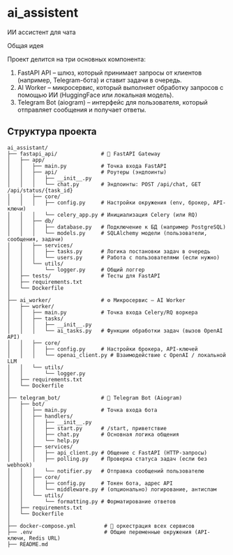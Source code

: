 # ai_assistent
ИИ ассистент для чата

Общая идея

Проект делится на три основных компонента:
1) FastAPI API – шлюз, который принимает запросы от клиентов (например, Telegram-бота) и ставит задачи в очередь.
2) AI Worker – микросервис, который выполняет обработку запросов с помощью ИИ (HuggingFace или локальная модель).
3) Telegram Bot (aiogram) – интерфейс для пользователя, который отправляет сообщения и получает ответы.

## Структура проекта
```
ai_assistant/
├── fastapi_api/              # 🧠 FastAPI Gateway
│   ├── app/
│   │   ├── main.py           # Точка входа FastAPI
│   │   ├── api/              # Роутеры (эндпоинты)
│   │   │   ├── __init__.py
│   │   │   └── chat.py       # Эндпоинты: POST /api/chat, GET /api/status/{task_id}
│   │   ├── core/
│   │   │   ├── config.py     # Настройки окружения (env, брокер, API-ключи)
│   │   │   └── celery_app.py # Инициализация Celery (или RQ)
│   │   ├── db/
│   │   │   ├── database.py   # Подключение к БД (например PostgreSQL)
│   │   │   └── models.py     # SQLAlchemy модели (пользователи, сообщения, задачи)
│   │   ├── services/
│   │   │   ├── tasks.py      # Логика постановки задач в очередь
│   │   │   └── users.py      # Работа с пользователями (если нужно)
│   │   └── utils/
│   │       └── logger.py     # Общий логгер
│   ├── tests/                # Тесты для FastAPI
│   ├── requirements.txt
│   └── Dockerfile
│
├── ai_worker/                # ⚙️ Микросервис — AI Worker
│   ├── worker/
│   │   ├── main.py           # Точка входа Celery/RQ воркера
│   │   ├── tasks/
│   │   │   ├── __init__.py
│   │   │   └── ai_tasks.py   # Функции обработки задач (вызов OpenAI API)
│   │   ├── core/
│   │   │   ├── config.py     # Настройки брокера, API-ключей
│   │   │   └── openai_client.py # Взаимодействие с OpenAI / локальной LLM
│   │   └── utils/
│   │       └── logger.py
│   ├── requirements.txt
│   └── Dockerfile
│
├── telegram_bot/             # 💬 Telegram Bot (Aiogram)
│   ├── bot/
│   │   ├── main.py           # Точка входа бота
│   │   ├── handlers/
│   │   │   ├── __init__.py
│   │   │   ├── start.py      # /start, приветствие
│   │   │   ├── chat.py       # Основная логика общения
│   │   │   └── help.py
│   │   ├── services/
│   │   │   ├── api_client.py # Общение с FastAPI (HTTP-запросы)
│   │   │   ├── polling.py    # Проверка статуса задач (если без webhook)
│   │   │   └── notifier.py   # Отправка сообщений пользователю
│   │   ├── core/
│   │   │   ├── config.py     # Токен бота, адрес API
│   │   │   └── middleware.py # (опционально) логирование, антиспам
│   │   └── utils/
│   │       └── formatting.py # Форматирование ответов
│   ├── requirements.txt
│   └── Dockerfile
│
├── docker-compose.yml         # 🐳 оркестрация всех сервисов
├── .env                       # Общие переменные окружения (API-ключи, Redis URL)
├── README.md
```


